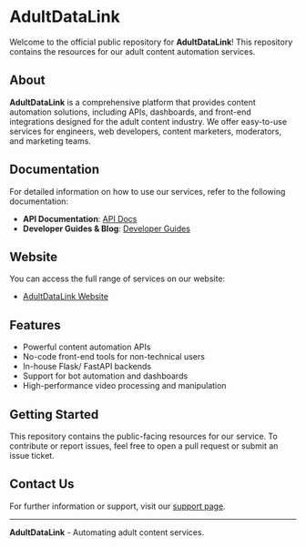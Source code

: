 # AdultDataLink

Welcome to the official public repository for **AdultDataLink**! This repository contains the resources for our adult content automation services. 

## About

**AdultDataLink** is a comprehensive platform that provides content automation solutions, including APIs, dashboards, and front-end integrations designed for the adult content industry. We offer easy-to-use services for engineers, web developers, content marketers, moderators, and marketing teams.

## Documentation

For detailed information on how to use our services, refer to the following documentation:

- **API Documentation**: [API Docs](https://adultdatalink.com/documentation)
- **Developer Guides & Blog**: [Developer Guides](https://adultdatalink.com/blog)

## Website

You can access the full range of services on our website:

- [AdultDataLink Website](https://adultdatalink.com)

## Features

- Powerful content automation APIs
- No-code front-end tools for non-technical users
- In-house Flask/ FastAPI backends
- Support for bot automation and dashboards
- High-performance video processing and manipulation

## Getting Started

This repository contains the public-facing resources for our service. To contribute or report issues, feel free to open a pull request or submit an issue ticket.


## Contact Us

For further information or support, visit our [support page](https://adultdatalink.com/contact-us).

---

**AdultDataLink** - Automating adult content services.
